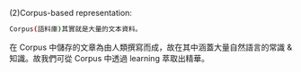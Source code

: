 (2)Corpus-based representation:
```bash
Corpus(語料庫)其實就是大量的文本資料。
```
在 Corpus 中儲存的文章為由人類撰寫而成，故在其中涵蓋大量自然語言的常識 & 知識。故我們可從 Corpus 中透過 learning 萃取出精華。
